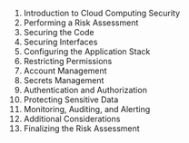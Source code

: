 1. Introduction to Cloud Computing Security
2. Performing a Risk Assessment
3. Securing the Code
4. Securing Interfaces
5. Configuring the Application Stack
6. Restricting Permissions
7. Account Management
8. Secrets Management
9. Authentication and Authorization
10. Protecting Sensitive Data
11. Monitoring, Auditing, and Alerting
12. Additional Considerations
13. Finalizing the Risk Assessment